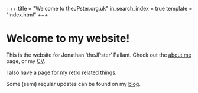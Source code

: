 +++
title = "Welcome to theJPster.org.uk"
in_search_index = true
template = "index.html"
+++

# Welcome to my website!

This is the website for Jonathan 'theJPster' Pallant. Check out the [about me](./about) page, or my [CV](./cv).

I also have a [page for my retro related things](./retro).

Some (semi) regular updates can be found on my [blog](./blog).

